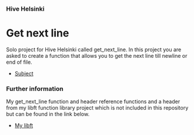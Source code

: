### Hive Helsinki
# Get next line
Solo project for Hive Helsinki called get_next_line. In this project you are asked to create a function that allows you to get the next line till newline or end of file.
* [Subject](https://cdn.intra.42.fr/pdf/pdf/6620/get_next_line.en.pdf)

### Further information
My get_next_line function and header reference functions and a header from my libft function library project which is not included in this repository but can be found in the link below.
* [My libft](https://github.com/Glacebon/Libft)
